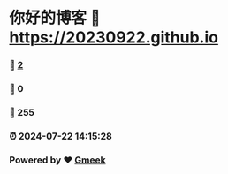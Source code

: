 # 你好的博客 :link: https://20230922.github.io 
### :page_facing_up: [2](https://20230922.github.io/tag.html) 
### :speech_balloon: 0 
### :hibiscus: 255 
### :alarm_clock: 2024-07-22 14:15:28 
### Powered by :heart: [Gmeek](https://github.com/Meekdai/Gmeek)
